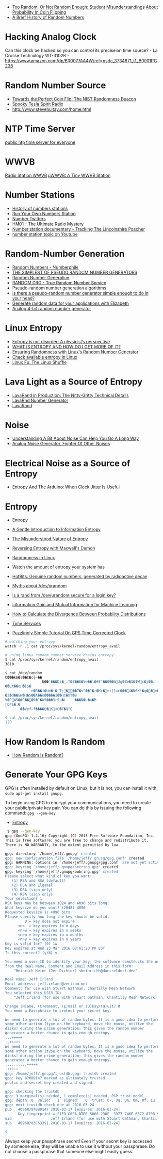 
* [Too Random, Or Not Random Enough: Student Misunderstandings About Probability In Coin Flipping](https://medium.com/@MatthewOldridge/too-random-or-not-random-enough-student-misunderstandings-about-probability-in-coin-flipping-7d32ac3a7d95)
* [A Brief History of Random Numbers](https://medium.freecodecamp.com/a-brief-history-of-random-numbers-9498737f5b6c)

# Hacking Analog Clock
Can this clock be hacked so you can control its preciseion time source? - La Crosse Technology WT-3102B - https://www.amazon.com/dp/B00077AA4W/ref=psdc_3734871_t1_B0001PG238

# Random Number Source
* [Towards the Perfect Coin Flip: The NIST Randomness Beacon](http://hackaday.com/2014/12/19/nist-randomness-beacon/)
* [Spooky Tesla Spirit Radio](https://www.instructables.com/id/Spooky-Tesla-Spirit-Radio/)
* http://www.stevehultay.com/home.html

# NTP Time Server
[public ntp time server for everyone](http://www.pool.ntp.org/en/)

# WWVB
[Radio Station WWVB](https://www.nist.gov/pml/time-and-frequency-division/radio-stations/wwvb)
[μWWVB: A Tiny WWVB Station](http://www.anishathalye.com/2016/12/26/micro-wwvb/)

# Number Stations
* [History of numbers stations](http://hackaday.com/2015/10/29/secret-radio-stations-by-the-numbers/)
* [Run Your Own Numbers Station](http://hackaday.com/2016/12/31/run-your-own-numbers-station/)
* [Number Twitters](http://hackaday.com/2017/05/09/number-twitters/)
* [HM01 - The Ultimate Radio Mystery](https://www.youtube.com/watch?v=e6sE_kfNuKU&feature=youtu.be)
* [Number station documentary - Tracking The Lincolnshire Poacher](https://www.youtube.com/watch?v=Eiz21RxIXAU&feature=youtu.be)
* [number station topic on Youtube](https://www.google.com/search?q=number+station&client=safari&hl=en-us&prmd=vnmi&sxsrf=ALeKk01pOMiqNsk1dFMR521Ziy-nGbfqJg:1590385082066&source=lnms&tbm=vid&sa=X&ved=2ahUKEwil__yOps7pAhXRVN8KHXMJDAcQ_AUoAXoECA8QAQ&biw=768&bih=928)

# Random-Number Generation
* [Random Numbers - Numberphile](https://www.youtube.com/watch?v=SxP30euw3-0)
* [THE SIMPLEST OF PSEUDO RANDOM NUMBER GENERATORS](https://hackaday.com/2019/04/23/the-simplest-of-pseudo-random-number-generators/)
* [Random Number Generation](https://www.mi.fu-berlin.de/inf/groups/ag-tech/teaching/2012_SS/L_19540_Modeling_and_Performance_Analysis_with_Simulation/06.pdf)
* [RANDOM.ORG - True Random Number Service](https://www.random.org/)
* [Pseudo-random number generation algorithms](http://mathoverflow.net/questions/29494/pseudo-random-number-generation-algorithms)
* [Is there a pseudo-random number generator simple enough to do in your head?](http://stackoverflow.com/questions/3919597/is-there-a-pseudo-random-number-generator-simple-enough-to-do-in-your-head)
* [Generate random data for your applications with Elizabeth](https://opensource.com/article/17/2/elizabeth-python-library?sc_cid=701600000012072AAA)
* [Analog 4-bit random number generator](https://geneticfractals.org/2020/05/17/analog-4-bit-random-number-generator/)

# Linux Entropy
* [Entropy is not disorder: A physicist’s perspective](https://medium.com/swlh/entropy-is-not-disorder-a-physicists-perspective-c0dccfea67f1)
* [WHAT IS ENTROPY AND HOW DO I GET MORE OF IT?](https://hackaday.com/2017/11/02/what-is-entropy-and-how-do-i-get-more-of-it/)
* [Ensuring Randomness with Linux's Random Number Generator](https://blog.cloudflare.com/ensuring-randomness-with-linuxs-random-number-generator/)
* [Check available entropy in Linux](https://major.io/2007/07/01/check-available-entropy-in-linux/)
* [Linux Fu: The Linux Shuffle](https://hackaday.com/2020/02/03/linux-fu-the-linux-shuffle/)

# Lava Light as a Source of Entropy
* [LavaRand in Production: The Nitty-Gritty Technical Details](https://blog.cloudflare.com/lavarand-in-production-the-nitty-gritty-technical-details/)
* [LavaRnd Number Generator](http://www.lavarnd.org/)
* [LavaRand](http://lavarand.org/)

# Noise
* [Understanding A Bit About Noise Can Help You Go A Long Way](https://hackaday.com/2020/05/12/understanding-a-bit-about-noise-can-help-you-go-a-long-way/)
* [Analog Noise Generator, Fighter Of Other Noises](https://hackaday.com/2020/07/06/analog-noise-generator-fighter-of-other-noises/)

# Electrical Noise as a Source of Entropy
* [Entropy And The Arduino: When Clock Jitter Is Useful](https://hackaday.com/2018/01/08/entropy-and-the-arduino/)


# Entropy
* [Entropy](https://en.wikipedia.org/wiki/Entropy_(computing))
* [A Gentle Introduction to Information Entropy](https://machinelearningmastery.com/what-is-information-entropy/)
* [The Misunderstood Nature of Entropy](https://www.youtube.com/watch?v=kfffy12uQ7g&feature=youtu.be)
* [Reversing Entropy with Maxwell's Demon](https://www.youtube.com/watch?v=KR23aMjIHIY)
* [Randomness in Linux](http://juho.tykkala.fi/Randomness-in-Linux)
* [Watch the amount of entropy your system has](https://www.reddit.com/r/linux/comments/2hu9za/watch_the_amount_of_entropy_your_system_has/)
* [HotBits: Genuine random numbers, generated by radioactive decay](http://www.fourmilab.ch/hotbits/)
* [Myths about /dev/urandom](https://www.2uo.de/myths-about-urandom/)
* [Is a rand from /dev/urandom secure for a login key?](https://security.stackexchange.com/questions/3936/is-a-rand-from-dev-urandom-secure-for-a-login-key/3939#3939)

* [Information Gain and Mutual Information for Machine Learning](https://machinelearningmastery.com/information-gain-and-mutual-information/)
* [How to Calculate the Divergence Between Probability Distributions](https://machinelearningmastery.com/divergence-between-probability-distributions/)

* [Time Services](http://www.nist.gov/pml/div688/)

* [Puzzlingly Simple Tutorial On GPS Time Corrected Clock](http://hackaday.com/2016/08/08/puzzlingly-simple-tutorial-on-gps-time-corrected-clock/)

```bash
# watching your entropy
watch -n .1 cat /proc/sys/kernel/random/entropy_avail
```

```bash
# using linux random number service drains entropy
$ cat /proc/sys/kernel/random/entropy_avail
3810

$ cat /dev/random
C���kb�l��C�c{~��
                 U��'���Ds�_.T�Z�֑�E�Yw��l�#8"�����6Jg�Ze�S�1Wc�j��.
��Lt��o�[S�
            e�B��i�Um�~�`Tj���7�v"��"�r�M>�n:]1=c���4�N6X*�q��m���p�#�r�=��u����5�����K��2����
�Z�d��&W��S��A��ò�����1��C�XۡT�8                                                                         �Y��V����
V�^W5��^���9�^�W5���3rSp�L	���N�L�=�M
b*&�:�
       ��Vyf~f����Q�K<G�T�Q^C

$ cat /proc/sys/kernel/random/entropy_avail
120
```

# How Random Is Random
* [How Random Is Random?](https://hackaday.com/2019/10/10/how-random-is-random/)

# Generate Your GPG Keys
GPG is often installed by default on Linux, but it is not,
you can install it with: `sudo apt-get install gnupg`.

To begin using GPG to encrypt your communications,
you need to create your public/private key pair.
You can do this by issuing the following command: `gpg --gen-key`

* [Entropy](https://en.wikipedia.org/wiki/Entropy_(computing))

```bash
 $ gpg --gen-key
gpg (GnuPG) 1.4.16; Copyright (C) 2013 Free Software Foundation, Inc.
This is free software: you are free to change and redistribute it.
There is NO WARRANTY, to the extent permitted by law.

gpg: directory `/home/jeff/.gnupg' created
gpg: new configuration file `/home/jeff/.gnupg/gpg.conf' created
gpg: WARNING: options in `/home/jeff/.gnupg/gpg.conf' are not yet active during this run
gpg: keyring `/home/jeff/.gnupg/secring.gpg' created
gpg: keyring `/home/jeff/.gnupg/pubring.gpg' created
Please select what kind of key you want:
   (1) RSA and RSA (default)
   (2) DSA and Elgamal
   (3) DSA (sign only)
   (4) RSA (sign only)
Your selection? 1
RSA keys may be between 1024 and 4096 bits long.
What keysize do you want? (2048) 4096
Requested keysize is 4096 bits
Please specify how long the key should be valid.
         0 = key does not expire
      <n>  = key expires in n days
      <n>w = key expires in n weeks
      <n>m = key expires in n months
      <n>y = key expires in n years
Key is valid for? (0) 1w
Key expires at Wed 23 Mar 2016 08:01:20 PM EDT
Is this correct? (y/N) y

You need a user ID to identify your key; the software constructs the user ID
from the Real Name, Comment and Email Address in this form:
    "Heinrich Heine (Der Dichter) <heinrichh@duesseldorf.de>"

Real name: Jeff Irland
Email address: jeff.irland@verizon.net
Comment: for use with Stuart Gathman, Chantilly Mesh Network
You selected this USER-ID:
    "Jeff Irland (for use with Stuart Gathman, Chantilly Mesh Network) <jeff.irland@verizon.net>"

Change (N)ame, (C)omment, (E)mail or (O)kay/(Q)uit? O
You need a Passphrase to protect your secret key.

We need to generate a lot of random bytes. It is a good idea to perform
some other action (type on the keyboard, move the mouse, utilize the
disks) during the prime generation; this gives the random number
generator a better chance to gain enough entropy.
...+++++
..+++++
We need to generate a lot of random bytes. It is a good idea to perform
some other action (type on the keyboard, move the mouse, utilize the
disks) during the prime generation; this gives the random number
generator a better chance to gain enough entropy.
..........+++++
.+++++
gpg: /home/jeff/.gnupg/trustdb.gpg: trustdb created
gpg: key 870B9147 marked as ultimately trusted
public and secret key created and signed.

gpg: checking the trustdb
gpg: 3 marginal(s) needed, 1 complete(s) needed, PGP trust model
gpg: depth: 0  valid:   1  signed:   0  trust: 0-, 0q, 0n, 0m, 0f, 1u
gpg: next trustdb check due at 2016-03-24
pub   4096R/870B9147 2016-03-17 [expires: 2016-03-24]
      Key fingerprint = 21E9 C0EA D7EE 5066 2D0F  3D77 746E 6572 870B 9147
uid                  Jeff Irland (for use with Stuart Gathman, Chantilly Mesh Network) <jeff.irland@verizon.net>
sub   4096R/83C63391 2016-03-17 [expires: 2016-03-24]

$
```

Always keep your passphrase secret!
Even if your secret key is accessed by someone else,
they will be unable to use it without your passphrase.
Do not choose a passphrase that someone else might easily guess.


